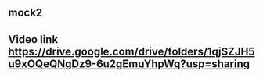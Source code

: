 ## mock2
## Video link https://drive.google.com/drive/folders/1qjSZJH5u9xOQeQNgDz9-6u2gEmuYhpWq?usp=sharing
